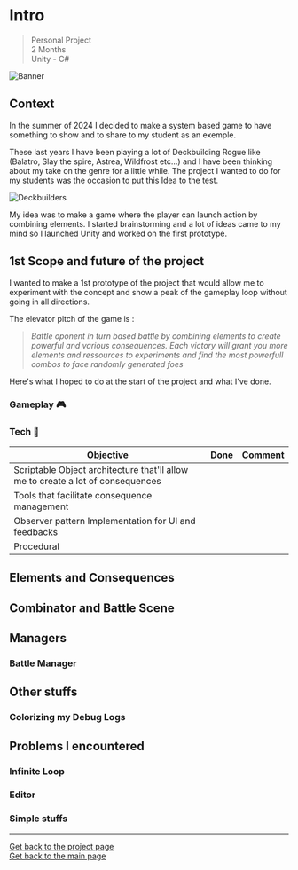 # Intro
> Personal Project    
> 2 Months   
> Unity - C#  
 
![Banner](https://github.com/LouisViktorCeleyron/Portfolio/blob/master/Projects/Intro/Pictures/Banner.png)

## Context 

In the summer of 2024 I decided to make a system based game to have something to show and to share to my student as an exemple. 

These last years I have been playing a lot of Deckbuilding Rogue like (Balatro, Slay the spire, Astrea, Wildfrost etc...) and I have been thinking about my take on the genre for a little while. The project I wanted to do for my students was the occasion to put this Idea to the test. 

![Deckbuilders](https://github.com/LouisViktorCeleyron/Portfolio/blob/master/Projects/Intro/Pictures/Banner.png)

My idea was to make a game where the player can launch action by combining elements. I started brainstorming and a lot of ideas came to my mind so I launched Unity and worked on the first prototype. 

## 1st Scope and future of the project

I wanted to make a 1st prototype of the project that would allow me to experiment with the concept and show a peak of the gameplay loop without going in all directions.

The elevator pitch of the game is : 

> *Battle oponent in turn based battle by combining elements to create powerful and various consequences. Each victory will grant you more elements and ressources to experiments and find the most powerfull combos to face randomly generated foes*

Here's what I hoped to do at the start of the project and what I've done.

### Gameplay 🎮

### Tech 🔧

|Objective|Done|Comment|
|---|---|---|
|Scriptable Object architecture that'll allow me to create a lot of consequences|||
|Tools that facilitate consequence management|||
|Observer pattern Implementation for UI and feedbacks|||
|Procedural |||




## Elements and Consequences
## Combinator and Battle Scene
## Managers
### Battle Manager
## Other stuffs
### Colorizing my Debug Logs
## Problems I encountered
### Infinite Loop
### Editor 
### Simple stuffs 


***

[Get back to the project page](https://github.com/LouisViktorCeleyron/Portfolio/blob/master/Projects/MyProjects.md)  
[Get back to the main page](https://github.com/LouisViktorCeleyron/Portfolio/blob/master/README.md)
